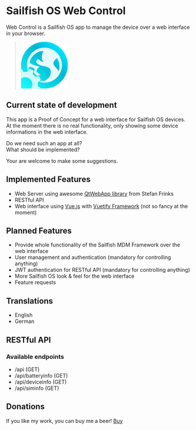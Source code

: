 # Sailfish OS Web Control
Web Control is a Sailfish OS app to manage the device over a web interface in your browser.

>![](app/icons/128x128/harbour-webcontrol.png)

## Current state of development

This app is a Proof of Concept for a web interface for Sailfish OS devices.
At the moment there is no real functionality, only showing some device informations in the web interface.

Do we need such an app at all?  
What should be implemented?

Your are welcome to make some suggestions.

## Implemented Features
- Web Server using awesome [QtWebApp library](https://github.com/StefanFrings/QtWebApp) from Stefan Frinks 
- RESTful API
- Web interface using [Vue.js](https://vuejs.org/) with [Vuetify Framework](https://vuetifyjs.com) (not so fancy at the moment)

## Planned Features

- Provide whole functionality of the Sailfish MDM Framework over the web interface
- User management and authentication (mandatory for controlling anything)
- JWT authentication for RESTful API (mandatory for controlling anything)
- More Sailfish OS look & feel for the web interface
- Feature requests

## Translations
- English
- German

## RESTful API
### Available endpoints
- /api (GET)
- /api/batteryinfo (GET)
- /api/deviceinfo (GET)
- /api/siminfo (GET)

## Donations

If you like my work, you can buy me a beer! [Buy](https://www.paypal.com/paypalme/nubecula/1)